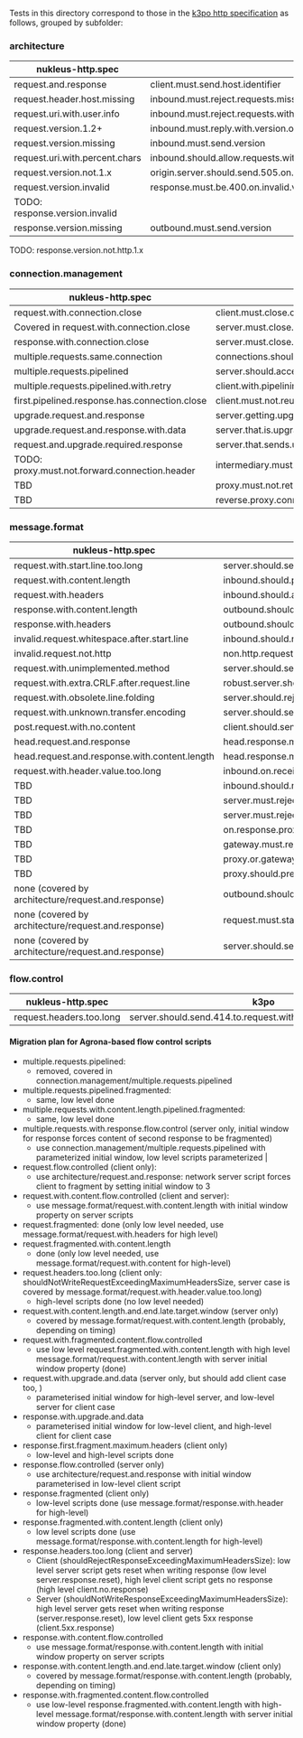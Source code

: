 Tests in this directory correspond to those in the [k3po http specification](https://github.com/k3po/k3po/tree/develop/specification/http/src/main/scripts/org/kaazing/specification/http/rfc7230/) 
as follows, grouped by subfolder:

### architecture

nukleus-http.spec              | k3po
------------------------------ | ----
request.and.response           | client.must.send.host.identifier
request.header.host.missing    | inbound.must.reject.requests.missing.host.identifier 
request.uri.with.user.info     | inbound.must.reject.requests.with.user.info.on.uri 
request.version.1.2+           | inbound.must.reply.with.version.one.dot.one.when.received.higher.minor.version 
request.version.missing        | inbound.must.send.version
request.uri.with.percent.chars | inbound.should.allow.requests.with.percent.chars.in.uri
request.version.not.1.x        | origin.server.should.send.505.on.major.version.not.equal.to.one
request.version.invalid        | response.must.be.400.on.invalid.version
TODO: response.version.invalid |
response.version.missing       | outbound.must.send.version
TODO: response.version.not.http.1.x

### connection.management

nukleus-http.spec                             | k3po
---------------------------------             | ----
request.with.connection.close                 | client.must.close.connection.after.request.with.connection.close
Covered in request.with.connection.close      | server.must.close.its.half.of.connection.after.sending.response.if.it.receives.a.close
response.with.connection.close                | server.must.close.connection.after.response.with.connection.close
multiple.requests.same.connection             | connections.should.persist.by.default
multiple.requests.pipelined                   | server.should.accept.http.pipelining
multiple.requests.pipelined.with.retry        | client.with.pipelining.must.not.retry.pipelining.immediately.after.failure
first.pipelined.response.has.connection.close | client.must.not.reuse.tcp.connection.when.receives.connection.close
upgrade.request.and.response                  | server.getting.upgrade.request.must.respond.with.upgrade.header
upgrade.request.and.response.with.data        | server.that.is.upgrading.must.send.a.101.response
request.and.upgrade.required.response         | server.that.sends.upgrade.required.must.include.upgrade.header
TODO: proxy.must.not.forward.connection.header| intermediary.must.remove.connection.header.on.forward.request
TBD                                           | proxy.must.not.retry.non.idempotent.requests
TBD                                           | reverse.proxy.connection.established
                                 
### message.format

nukleus-http.spec                       | k3po
--------------------------------------- | ----
request.with.start.line.too.long        | server.should.send.414.to.request.with.too.long.a.request[URI]
request.with.content.length             | inbound.should.process.request.with.content.length
request.with.headers                    | inbound.should.accept.headers
response.with.content.length            | outbound.should.process.response.with.content.length
response.with.headers                   | outbound.should.accept.headers
invalid.request.whitespace.after.start.line | inbound.should.reject.request.with.whitespace.between.start.line.and.first.header
invalid.request.not.http                | non.http.request.to.http.server.should.be.responded.to.with.400
request.with.unimplemented.method       | server.should.send.501.to.unimplemented.methods
request.with.extra.CRLF.after.request.line | robust.server.should.allow.extra.CRLF.after.request.line
request.with.obsolete.line.folding      | server.should.reject.obs.in.header.value
request.with.unknown.transfer.encoding  | server.should.send.501.to.unknown.transfer.encoding
post.request.with.no.content            | client.should.send.content.length.header.in.post.even.if.no.content
head.request.and.response               | head.response.must.not.have.content
head.request.and.response.with.content.length | head.response.must.not.have.content.though.may.have.content.length
request.with.header.value.too.long      | inbound.on.receiving.field.with.length.larger.than.wanting.to.process.must.reply.with.4xx
TBD                                     | inbound.should.reject.invalid.request.line
TBD                                     | server.must.reject.header.with.space.between.header.name.and.colon
TBD                                     | server.must.reject.request.with.multiple.different.content.length
TBD                                     | on.response.proxy.must.remove.space.in.header.with.space.between.header.name.and.colon
TBD                                     | gateway.must.reject.request.with.multiple.different.content.length
TBD                                     | proxy.or.gateway.must.reject.obs.in.header.value
TBD                                     | proxy.should.preserve.unrecongnized.headers
none (covered by architecture/request.and.response) | outbound.should.accept.no.headers
none (covered by architecture/request.and.response) | request.must.start.with.request.line
none (covered by architecture/request.and.response) | server.should.send.status.line.in.start.line

### flow.control

nukleus-http.spec                       | k3po
--------------------------------------- | ----
request.headers.too.long                | server.should.send.414.to.request.with.too.long.a.request[URI]


#### Migration plan for Agrona-based flow control scripts

- multiple.requests.pipelined:
  - removed, covered in connection.management/multiple.requests.pipelined
- multiple.requests.pipelined.fragmented: 
  - same, low level done
- multiple.requests.with.content.length.pipelined.fragmented:
  - same, low level done
- multiple.requests.with.response.flow.control (server only, initial window for response forces content of second response to be fragmented)
  - use connection.management/multiple.requests.pipelined with parameterized initial window, low level scripts parameterized
                                    | 
- request.flow.controlled (client only):
  - use architecture/request.and.response: network server script forces client to fragment by setting initial window to 3
- request.with.content.flow.controlled (client and server):
  - use message.format/request.with.content.length with initial window property on server scripts
- request.fragmented: done (only low level needed, use message.format/request.with.headers for high level)
- request.fragmented.with.content.length
  - done (only low level needed, use message.format/request.with.content for high-level)
- request.headers.too.long (client only: shouldNotWriteRequestExceedingMaximumHeadersSize, server case is covered by message.format/request.with.header.value.too.long)
  - high-level scripts done (no low level needed)
- request.with.content.length.and.end.late.target.window (server only)
  - covered by message.format/request.with.content.length (probably, depending on timing)
- request.with.fragmented.content.flow.controlled
  - use low level request.fragmented.with.content.length with high level message.format/request.with.content.length with server initial window property (done)
- request.with.upgrade.and.data (server only, but should add client case too, )
  - parameterised initial window for high-level server, and low-level server for client case 
- response.with.upgrade.and.data
  - parameterised initial window for low-level client, and high-level client for client case
- response.first.fragment.maximum.headers (client only)
  - low-level and high-level scripts done
- response.flow.controlled (server only)
  - use architecture/request.and.response with initial window parameterised in low-level client script  
- response.fragmented (client only)
  - low-level scripts done (use message.format/response.with.header for high-level)
- response.fragmented.with.content.length (client only)
  - low level scripts done (use message.format/response.with.content.length for high-level)
- response.headers.too.long (client and server)
  - Client (shouldRejectResponseExceedingMaximumHeadersSize): low level server script gets reset when writing response (low level server.response.reset), high level client script gets no response (high level client.no.response)  
  - Server (shouldNotWriteResponseExceedingMaximumHeadersSize): high level server gets reset when writing response (server.response.reset), low level client gets 5xx response (client.5xx.response)
- response.with.content.flow.controlled
  - use message.format/response.with.content.length with initial window property on server scripts
- response.with.content.length.and.end.late.target.window (client only)
  - covered by message.format/response.with.content.length (probably, depending on timing) 
- response.with.fragmented.content.flow.controlled
  - use low-level response.fragmented.with.content.length with high-level message.format/response.with.content.length with server initial window property (done)

